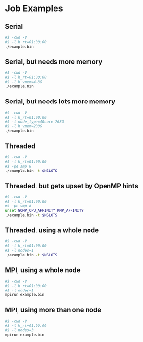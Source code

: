 # Job Examples

## Serial
```bash
#$ -cwd -V
#$ -l h_rt=01:00:00
./example.bin
```

## Serial, but needs more memory
```bash
#$ -cwd -V
#$ -l h_rt=01:00:00
#$ -l h_vmem=4.8G
./example.bin
```

## Serial, but needs lots more memory
```bash
#$ -cwd -V
#$ -l h_rt=01:00:00
#$ -l node_type=40core-768G
#$ -l h_vmem=200G
./example.bin
```

## Threaded
```bash
#$ -cwd -V
#$ -l h_rt=01:00:00
#$ -pe smp 8
./example.bin -t $NSLOTS
```

## Threaded, but gets upset by OpenMP hints
```bash
#$ -cwd -V
#$ -l h_rt=01:00:00
#$ -pe smp 8
unset GOMP_CPU_AFFINITY KMP_AFFINITY
./example.bin -t $NSLOTS
```

## Threaded, using a whole node
```bash
#$ -cwd -V
#$ -l h_rt=01:00:00
#$ -l nodes=1
./example.bin -t $NSLOTS
```

## MPI, using a whole node
```bash
#$ -cwd -V
#$ -l h_rt=01:00:00
#$ -l nodes=1
mpirun example.bin
```

## MPI, using more than one node
```bash
#$ -cwd -V
#$ -l h_rt=01:00:00
#$ -l nodes=3
mpirun example.bin
```
